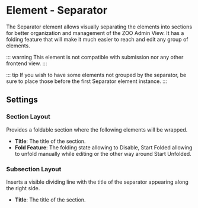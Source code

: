 # Element - Separator

The Separator element allows visually separating the elements into sections for better organization and management of the ZOO Admin View. It has a folding feature that will make it much easier to reach and edit any group of elements.

::: warning
This element is not compatible with submission nor any other frontend view.
:::

::: tip
If you wish to have some elements not grouped by the separator, be sure to place those before the first Separator element instance.
:::

## Settings

### Section Layout

Provides a foldable section where the following elements will be wrapped.

- **Title**: The title of the section.
- **Fold Feature**: The folding state allowing to Disable, Start Folded allowing to unfold manually while editing or the other way around Start Unfolded.

### Subsection Layout

Inserts a visible dividing line with the title of the separator appearing along the right side.

- **Title**: The title of the section.
